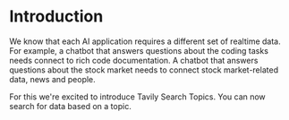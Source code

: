 # Introduction

We know that each AI application requires a different set of realtime data. 
For example, a chatbot that answers questions about the coding tasks needs connect to rich code documentation. 
A chatbot that answers questions about the stock market needs to connect stock market-related data, news and people.

For this we're excited to introduce Tavily Search Topics. You can now search for data based on a topic.